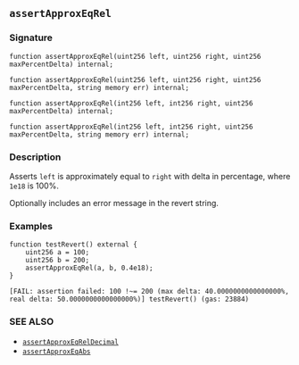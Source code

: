 ## `assertApproxEqRel`

### Signature

```solidity
function assertApproxEqRel(uint256 left, uint256 right, uint256 maxPercentDelta) internal;
```

```solidity
function assertApproxEqRel(uint256 left, uint256 right, uint256 maxPercentDelta, string memory err) internal;
```

```solidity
function assertApproxEqRel(int256 left, int256 right, uint256 maxPercentDelta) internal;
```

```solidity
function assertApproxEqRel(int256 left, int256 right, uint256 maxPercentDelta, string memory err) internal;
```

### Description

Asserts `left` is approximately equal to `right` with delta in percentage, where `1e18` is 100%.

Optionally includes an error message in the revert string.

### Examples

```solidity
function testRevert() external {
    uint256 a = 100;
    uint256 b = 200;
    assertApproxEqRel(a, b, 0.4e18);
}
```

```ignore
[FAIL: assertion failed: 100 !~= 200 (max delta: 40.0000000000000000%, real delta: 50.0000000000000000%)] testRevert() (gas: 23884)
```

### SEE ALSO

- [`assertApproxEqRelDecimal`](./assertApproxEqRelDecimal.md)
- [`assertApproxEqAbs`](./assertApproxEqAbs.md)
